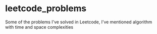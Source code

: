 # leetcode_problems
Some of the problems I've solved in Leetcode, I've mentioned algorithm with time and space complexities
